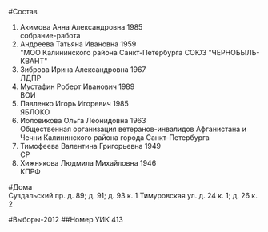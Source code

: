 #Состав
1. Акимова Анна Александровна 1985   
    собрание-работа
2. Андреева Татьяна Ивановна 1959   
    "МОО Калининского района Санкт-Петербурга СОЮЗ "ЧЕРНОБЫЛЬ- КВАНТ"
3. Зиброва Ирина Александровна 1967   
    ЛДПР
4. Мустафин Роберт Иванович 1989   
    ВОИ
5. Павленко Игорь Игоревич 1985   
    ЯБЛОКО
6. Иоловикова Ольга Леонидовна 1963   
    Общественная организация ветеранов-инвалидов Афганистана и Чечни Калининского района города Санкт-Петербурга
7. Тимофеева Валентина Григорьевна 1949   
    СР
8. Хижнякова Людмила Михайловна 1946   
    КПРФ

#Дома  
Суздальский пр. д. 89; д. 91; д. 93 к. 1 Тимуровская ул. д. 24 к. 1; д. 26 к. 2

#Выборы-2012
##Номер УИК
413
